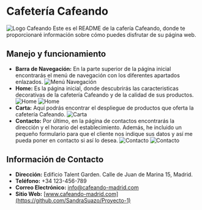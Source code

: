 # Cafetería Cafeando

![Logo Cafeando](../proyecto01/assets/logo-cafeando.png)
Este es el README de la cafería Cafeando, donde te proporcionaré información sobre cómo puedes disfrutar de su página web.

## Manejo y funcionamiento

- **Barra de Navegación:** En la parte superior de la página inicial encontrarás el menú de navegación con los diferentes apartados enlazados.
![Menú Navegación](../proyecto01/assets/menu-navegacion.png)
- **Home:** Es la página inicial, donde descubrirás las caracteristicas decorativas de la cafetería Cafeando y de la calidad de sus productos.
![Home](../proyecto01/assets/home1.png)
![Home](../proyecto01/assets/home2.png)
- **Carta:** Aquí podrás encontrar el despliegue de productos que oferta la cafetería Cafeando.
![Carta](../proyecto01/assets/carta.png)
- **Contacto:** Por último, en la página de contactos encontrarás la dirección y el horario del establecimiento. Además, he incluido un pequeño formulario para que el cliente nos indique sus datos y así me pueda poner en contacto si así lo desea.
![Contacto](../proyecto01/assets/contacto1.png)
![Contacto](../proyecto01/assets/contacto2.png)

## Información de Contacto

- **Dirección:** Edificio Talent Garden. Calle de Juan de Marina 15, Madrid.
- **Teléfono:** +34 123-456-789
- **Correo Electrónico:** info@cafeando-madrid.com
- **Sitio Web:** [www.cafeando-madrid.com](https://github.com/SandraSuazo/Proyecto-1)
